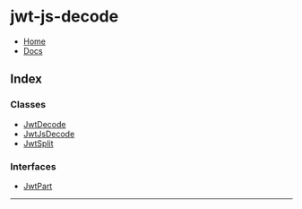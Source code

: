 
jwt-js-decode
=============

*   [Home](/)
*   [Docs](/docs/)

## Index

### Classes

* [JwtDecode](classes/jwtdecode.md)
* [JwtJsDecode](classes/jwtjsdecode.md)
* [JwtSplit](classes/jwtsplit.md)

### Interfaces

* [JwtPart](interfaces/jwtpart.md)

---

